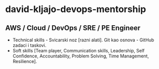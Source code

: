 # david-kljajo-devops-mentorship

## AWS / Cloud / DevOps / SRE / PE Engineer
- Technical skills - Svicarski noz [razni alati]. Git kao osnova - GitHub zadaci i taskovi.
- Soft skills [Team player, Communication skills, Leadership, Self Confidence, Accountability, Problem Solving, Time Management, Resilience]. 
